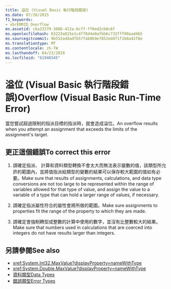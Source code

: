 ```yaml
---
title: 溢位 (Visual Basic 執行階段錯誤)
ms.date: 07/20/2015
f1_keywords:
- vbrERRID_Overflow
ms.assetid: c6a23279-3086-412a-bcff-ff8ed2cb8c6f
ms.openlocfilehash: 63223a815e1c4ff8d4e0afbb6c732fff90aad465
ms.sourcegitcommit: 9b552addadfb57fab0b9e7852ed4f1f1b8a42f8e
ms.translationtype: MT
ms.contentlocale: zh-TW
ms.lasthandoff: 04/23/2019
ms.locfileid: "61946545"
---
```

# <a name="overflow-visual-basic-run-time-error"></a><span data-ttu-id="4a795-102">溢位 (Visual Basic 執行階段錯誤)</span><span class="sxs-lookup"><span data-stu-id="4a795-102">Overflow (Visual Basic Run-Time Error)</span></span>
<span data-ttu-id="4a795-103">當您嘗試超過限制的指派目標的指派時，就會造成溢位。</span><span class="sxs-lookup"><span data-stu-id="4a795-103">An overflow results when you attempt an assignment that exceeds the limits of the assignment's target.</span></span>  
  
## <a name="to-correct-this-error"></a><span data-ttu-id="4a795-104">更正這個錯誤</span><span class="sxs-lookup"><span data-stu-id="4a795-104">To correct this error</span></span>  
  
1. <span data-ttu-id="4a795-105">請確定指派、 計算和資料類型轉換不會太大而無法表示變數的值，該類型所允許的範圍內，並將值指派給類型的變數的結果可以保存較大範圍的值如有必要。</span><span class="sxs-lookup"><span data-stu-id="4a795-105">Make sure that results of assignments, calculations, and data type conversions are not too large to be represented within the range of variables allowed for that type of value, and assign the value to a variable of a type that can hold a larger range of values, if necessary.</span></span>  
  
2. <span data-ttu-id="4a795-106">請確定指派屬性符合的屬性會將所做的範圍。</span><span class="sxs-lookup"><span data-stu-id="4a795-106">Make sure assignments to properties fit the range of the property to which they are made.</span></span>  
  
3. <span data-ttu-id="4a795-107">請確定會強制轉型成整數的計算中使用的數字，並沒有比整數較大的結果。</span><span class="sxs-lookup"><span data-stu-id="4a795-107">Make sure that numbers used in calculations that are coerced into integers do not have results larger than integers.</span></span>  
  
## <a name="see-also"></a><span data-ttu-id="4a795-108">另請參閱</span><span class="sxs-lookup"><span data-stu-id="4a795-108">See also</span></span>

- <xref:System.Int32.MaxValue?displayProperty=nameWithType>
- <xref:System.Double.MaxValue?displayProperty=nameWithType>
- [<span data-ttu-id="4a795-109">資料類型</span><span class="sxs-lookup"><span data-stu-id="4a795-109">Data Types</span></span>](../../../visual-basic/language-reference/data-types/index.md)
- [<span data-ttu-id="4a795-110">錯誤類型</span><span class="sxs-lookup"><span data-stu-id="4a795-110">Error Types</span></span>](../../../visual-basic/programming-guide/language-features/error-types.md)
